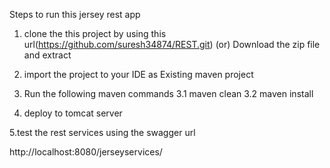 Steps to run this jersey rest app
1. clone the this project by using this url(https://github.com/suresh34874/REST.git)
(or)
Download the zip file and extract

2. import the project to your IDE as Existing maven project 
	
3. Run the following maven commands
	3.1 maven clean
	3.2 maven install

4. deploy to tomcat server 

5.test the rest services using the swagger url

http://localhost:8080/jerseyservices/